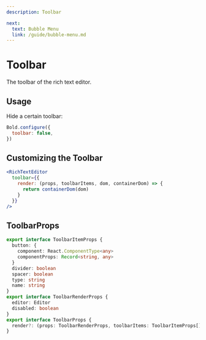 ```yaml
---
description: Toolbar

next:
  text: Bubble Menu
  link: /guide/bubble-menu.md
---
```


# Toolbar

The toolbar of the rich text editor.

## Usage

Hide a certain toolbar:

```js
Bold.configure({
  toolbar: false,
})
```

## Customizing the Toolbar

```jsx
<RichTextEditor
  toolbar={{
    render: (props, toolbarItems, dom, containerDom) => {
      return containerDom(dom)
    }
  }}
/>
```

## ToolbarProps

```ts
export interface ToolbarItemProps {
  button: {
    component: React.ComponentType<any>
    componentProps: Record<string, any>
  }
  divider: boolean
  spacer: boolean
  type: string
  name: string
}
export interface ToolbarRenderProps {
  editor: Editor
  disabled: boolean
}
export interface ToolbarProps {
  render?: (props: ToolbarRenderProps, toolbarItems: ToolbarItemProps[], dom: JSX.Element[], containerDom: (innerContent: React.ReactNode) => React.ReactNode) => React.ReactNode
}
```
